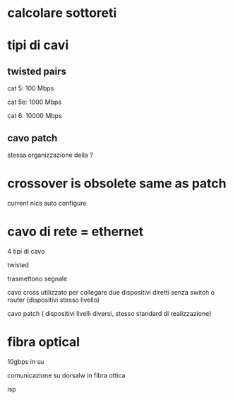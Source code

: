 # calcolare sottoreti

# tipi di cavi

## twisted pairs

cat 5: 100 Mbps

cat 5e: 1000 Mbps

cat 6: 10000 Mbps

## cavo patch

stessa organizzazione della ?

# crossover is obsolete same as patch

current nics auto configure

# cavo di rete = ethernet

4 tipi di cavo

twisted

trasmettono segnale

cavo cross utilizzato per collegare due dispositivi diretti senza switch o
router (dispositivi stesso livello)

cavo patch ( dispositivi livelli diversi, stesso standard di realizzazione)

# fibra optical

10gbps in su

comunicazione su dorsalw in fibra ottica

isp
